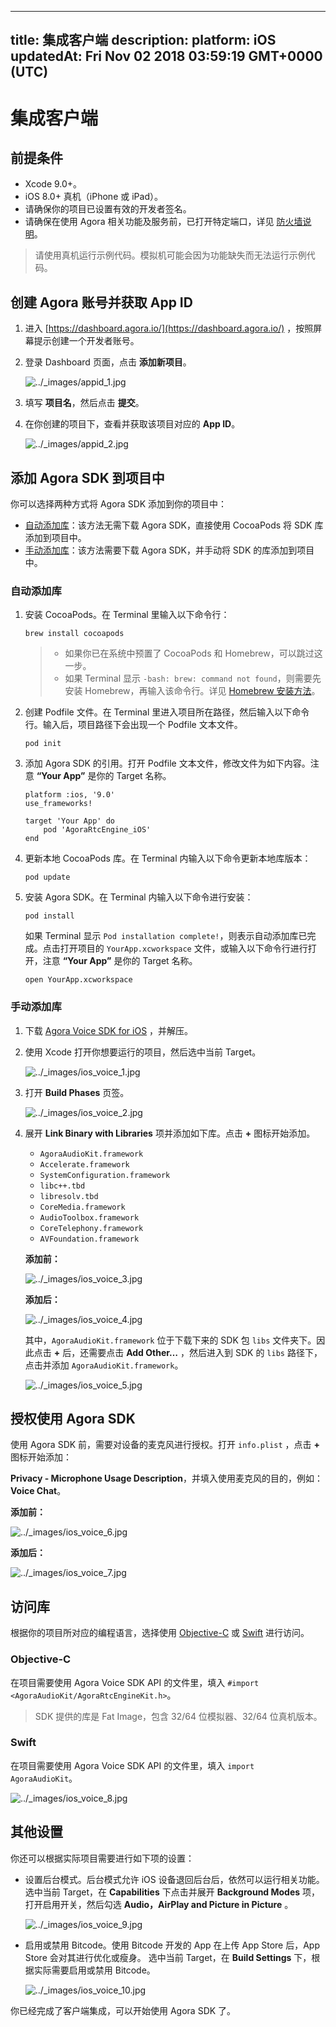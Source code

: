 
---
title: 集成客户端
description: 
platform: iOS
updatedAt: Fri Nov 02 2018 03:59:19 GMT+0000 (UTC)
---
# 集成客户端
## 前提条件

- Xcode 9.0+。
- iOS 8.0+ 真机（iPhone 或 iPad）。
- 请确保你的项目已设置有效的开发者签名。
- 请确保在使用 Agora 相关功能及服务前，已打开特定端口，详见 [防火墙说明](../../cn/Agora%20Platform/firewall.md)。

> 请使用真机运行示例代码。模拟机可能会因为功能缺失而无法运行示例代码。

## <a name = "appid-ios"></a>创建 Agora 账号并获取 App ID
1. 进入 [https://dashboard.agora.io/](https://dashboard.agora.io/) ，按照屏幕提示创建一个开发者账号。
2. 登录 Dashboard 页面，点击 **添加新项目**。

	<img alt="../_images/appid_1.jpg" src="https://web-cdn.agora.io/docs-files/cn/appid_1.jpg" />

1. 填写 **项目名**，然后点击 **提交**。
2. 在你创建的项目下，查看并获取该项目对应的 **App ID**。

	<img alt="../_images/appid_2.jpg" src="https://web-cdn.agora.io/docs-files/cn/appid_2.jpg" />


## 添加 Agora SDK 到项目中

你可以选择两种方式将 Agora SDK 添加到你的项目中：

- [自动添加库](#auto-add)：该方法无需下载 Agora SDK，直接使用 CocoaPods 将 SDK 库添加到项目中。
- [手动添加库](#man-add)：该方法需要下载 Agora SDK，并手动将 SDK 的库添加到项目中。

### <a name = "auto-add"></a>自动添加库

1. 安装 CocoaPods。在 Terminal 里输入以下命令行：

	```
	brew install cocoapods
	```

	> - 如果你已在系统中预置了 CocoaPods 和 Homebrew，可以跳过这一步。
	> - 如果 Terminal 显示 `-bash: brew: command not found`，则需要先安装 Homebrew，再输入该命令行。详见 [Homebrew 安装方法](https://brew.sh/index.html)。

2. 创建 Podfile 文件。在 Terminal 里进入项目所在路径，然后输入以下命令行。输入后，项目路径下会出现一个 Podfile 文本文件。

	```
	pod init
	```

3. 添加 Agora SDK 的引用。打开 Podfile 文本文件，修改文件为如下内容。注意 **“Your App”** 是你的 Target 名称。

	```
	platform :ios, '9.0'
	use_frameworks!

	target 'Your App' do
		pod 'AgoraRtcEngine_iOS'
	end
	```

4. 更新本地 CocoaPods 库。在 Terminal 内输入以下命令更新本地库版本：

	```
	pod update
	```

5. 安装 Agora SDK。在 Terminal 内输入以下命令进行安装：

	```
	pod install
	```

	如果 Terminal 显示 `Pod installation complete!`，则表示自动添加库已完成。点击打开项目的 `YourApp.xcworkspace` 文件，或输入以下命令行进行打开，注意 **“Your App”** 是你的 Target 名称。

	```
	open YourApp.xcworkspace
	```

### <a name = "man-add"></a>手动添加库

1. 下载 [Agora Voice SDK for iOS](https://docs.agora.io/cn/Agora%20Platform/downloads) ，并解压。
2. 使用 Xcode 打开你想要运行的项目，然后选中当前 Target。

	<img alt="../_images/ios_voice_1.jpg" src="https://web-cdn.agora.io/docs-files/cn/ios_voice_1.jpg" />

3. 打开 **Build Phases** 页签。

	<img alt="../_images/ios_voice_2.jpg" src="https://web-cdn.agora.io/docs-files/cn/ios_voice_2.jpg" />

4. 展开 **Link Binary with Libraries** 项并添加如下库。点击 **+** 图标开始添加。

	- `AgoraAudioKit.framework`
	- `Accelerate.framework`
	- `SystemConfiguration.framework`
	- `libc++.tbd`
	- `libresolv.tbd`
	- `CoreMedia.framework`
	- `AudioToolbox.framework`
	- `CoreTelephony.framework`
	- `AVFoundation.framework`

	**添加前：**

	<img alt="../_images/ios_voice_3.jpg" src="https://web-cdn.agora.io/docs-files/cn/ios_voice_3.jpg" />

	**添加后：**

	<img alt="../_images/ios_voice_4.jpg" src="https://web-cdn.agora.io/docs-files/cn/ios_voice_4.jpg" />

	其中，`AgoraAudioKit.framework` 位于下载下来的 SDK 包 `libs` 文件夹下。因此点击 **+** 后，还需要点击 **Add Other…** ，然后进入到 SDK 的 `libs` 路径下，点击并添加 `AgoraAudioKit.framework`。

	<img alt="../_images/ios_voice_5.jpg" src="https://web-cdn.agora.io/docs-files/cn/ios_voice_5.jpg" />

## 授权使用 Agora SDK

使用 Agora SDK 前，需要对设备的麦克风进行授权。打开 `info.plist` ，点击 **+** 图标开始添加：

**Privacy - Microphone Usage Description**，并填入使用麦克风的目的，例如：**Voice Chat**。

**添加前：**

<img alt="../_images/ios_voice_6.jpg" src="https://web-cdn.agora.io/docs-files/cn/ios_voice_6.jpg" />

**添加后：**

<img alt="../_images/ios_voice_7.jpg" src="https://web-cdn.agora.io/docs-files/cn/ios_voice_7.jpg" />

## 访问库

根据你的项目所对应的编程语言，选择使用 [Objective-C](#oc) 或 [Swift](#swift) 进行访问。

### <a name = "oc"></a>Objective-C

在项目需要使用 Agora Voice SDK API 的文件里，填入 `#import <AgoraAudioKit/AgoraRtcEngineKit.h>`。

> SDK 提供的库是 Fat Image，包含 32/64 位模拟器、32/64 位真机版本。

### <a name = "swift"></a>Swift

在项目需要使用 Agora Voice SDK API 的文件里，填入 `import AgoraAudioKit`。

<img alt="../_images/ios_voice_8.jpg" src="https://web-cdn.agora.io/docs-files/cn/ios_voice_8.jpg" />

## 其他设置

你还可以根据实际项目需要进行如下项的设置：

- 设置后台模式。后台模式允许 iOS 设备退回后台后，依然可以运行相关功能。 选中当前 Target，在 **Capabilities** 下点击并展开 **Background Modes** 项，打开启用开关，然后勾选 **Audio，AirPlay and Picture in Picture** 。

  <img alt="../_images/ios_voice_9.jpg" src="https://web-cdn.agora.io/docs-files/cn/ios_voice_9.jpg" />

- 启用或禁用 Bitcode。使用 Bitcode 开发的 App 在上传 App Store 后，App Store 会对其进行优化或瘦身。 选中当前 Target，在 **Build Settings** 下，根据实际需要启用或禁用 Bitcode。

  <img alt="../_images/ios_voice_10.jpg" src="https://web-cdn.agora.io/docs-files/cn/ios_voice_10.jpg" />
	
你已经完成了客户端集成，可以开始使用 Agora SDK 了。
